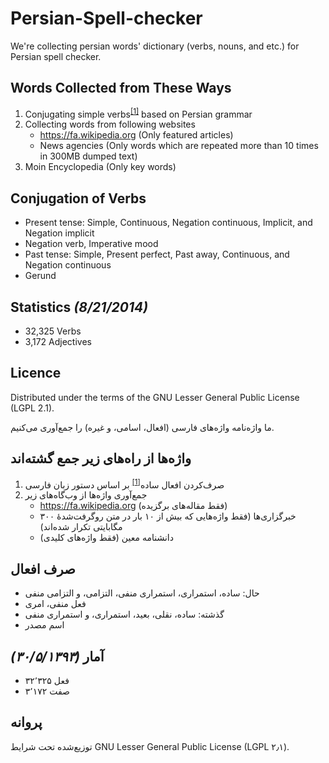 Persian-Spell-checker
=====================

We're collecting persian words' dictionary (verbs, nouns, and etc.) for Persian spell checker.

Words Collected from These Ways
-------------------------------

1. Conjugating simple verbs<sup>[[1]](#Conjugation_of_Verbs)</sup> based on Persian grammar
2. Collecting words from following websites
    * https://fa.wikipedia.org (Only featured articles)
    * News agencies (Only words which are repeated more than 10 times in 300MB dumped text)
3. Moin Encyclopedia (Only key words)

Conjugation of Verbs
--------------------

* Present tense: Simple, Continuous, Negation continuous, Implicit, and Negation implicit
* Negation verb, Imperative mood
* Past tense: Simple, Present perfect, Past away, Continuous, and Negation continuous
* Gerund

Statistics _(8/21/2014)_
----------

* 32,325 Verbs
* 3,172 Adjectives

Licence
-------

Distributed under the terms of the GNU Lesser General Public License (LGPL 2.1).

ما واژه‌نامه واژه‌های فارسی (افعال، اسامی، و غیره) را جمع‌آوری می‌کنیم.

واژه‌ها از راه‌های زیر جمع گشته‌اند
--------------------------------

1. صرف‌کردن افعال ساده<sup>[[1]](#صرف_افعال)</sup> بر اساس دستور زبان فارسی
2. جمع‌آوری واژه‌ها از وب‌گاه‌های زیر
    * https://fa.wikipedia.org (فقط مقاله‌های برگزیده)
    * خبرگزاری‌ها (فقط واژه‌هایی که بیش از ۱۰ بار در متن روگرفت‌شدهٔ ۳۰۰ مگابایتی تکرار شده‌اند)
    * دانشنامه معین (فقط واژه‌های کلیدی)

صرف افعال
---------

* حال: ساده، استمراری، استمراری منفی، التزامی، و التزامی منفی
* فعل منفی، امری
* گذشته: ساده، نقلی، بعید، استمراری، و استمراری منفی
* اسم مصدر

آمار _(۳۰/۵/۱۳۹۳)_
----

* ۳۲٬۳۲۵ فعل
* ۳٬۱۷۲ صفت

پروانه
------

توزیع‌شده تحت شرایط GNU Lesser General Public License (LGPL ۲٫۱).
